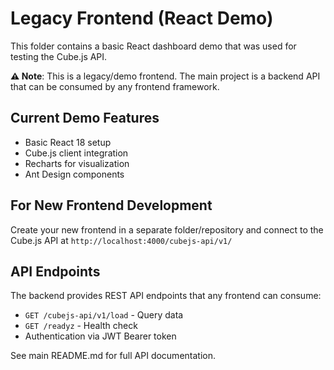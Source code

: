 # Legacy Frontend (React Demo)

This folder contains a basic React dashboard demo that was used for testing the Cube.js API.

**⚠️ Note**: This is a legacy/demo frontend. The main project is a backend API that can be consumed by any frontend framework.

## Current Demo Features
- Basic React 18 setup
- Cube.js client integration
- Recharts for visualization
- Ant Design components

## For New Frontend Development
Create your new frontend in a separate folder/repository and connect to the Cube.js API at `http://localhost:4000/cubejs-api/v1/`

## API Endpoints
The backend provides REST API endpoints that any frontend can consume:
- `GET /cubejs-api/v1/load` - Query data
- `GET /readyz` - Health check
- Authentication via JWT Bearer token

See main README.md for full API documentation.